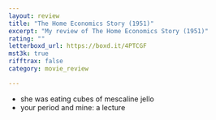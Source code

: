 ```yaml
---
layout: review
title: "The Home Economics Story (1951)"
excerpt: "My review of The Home Economics Story (1951)"
rating: ""
letterboxd_url: https://boxd.it/4PTCGF
mst3k: true
rifftrax: false
category: movie_review

---
```


* she was eating cubes of mescaline jello
* your period and mine: a lecture